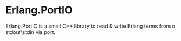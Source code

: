 Erlang.PortIO
=============

Erlang.PortIO is a small C++ library to read &amp; write Erlang terms from	o stdout\stdin via port.
